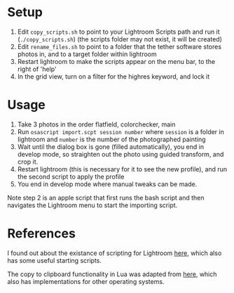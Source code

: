 # Setup

1. Edit `copy_scripts.sh` to point to your Lightroom Scripts path and run it (`./copy_scripts.sh`) (the scripts folder may not exist, it will be created)
2. Edit `rename_files.sh` to point to a folder that the tether software stores photos in, and to a target folder within lightroom
3. Restart lightroom to make the scripts appear on the menu bar, to the right of 'help'
4. In the grid view, turn on a filter for the highres keyword, and lock it

# Usage
1. Take 3 photos in the order flatfield, colorchecker, main
2. Run `osascript import.scpt session number` where `session` is a folder in lightroom and `number` is the number of the photographed painting
3. Wait until the dialog box is gone (filled automatically), you end in develop mode, so straighten out the photo using guided transform, and crop it.
5. Restart lightroom (this is necessary for it to see the new profile), and run the second script to apply the profile
6. You end in develop mode where manual tweaks can be made.

Note step 2 is an apple script that first runs the bash script and then navigates the Lightroom menu to start the importing script.

# References

I found out about the existance of scripting for Lightroom [here](https://www.photofacts.nl/fotografie/rubriek/software/je-workflow-verbeteren-met-je-eigen-lightroom-scripts.asp), which also has some useful starting scripts.

The copy to clipboard functionality in Lua was adapted from [here](https://gist.github.com/AndrewHazelden/b9909520490624305183f7c8f77368a2), which also has implementations for other operating systems.

